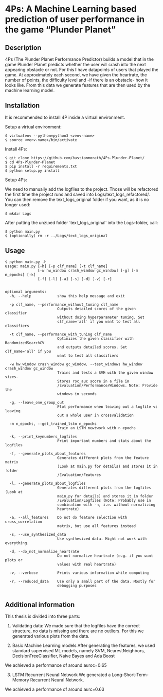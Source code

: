# 4Ps: A Machine Learning based prediction of user performance in the game “Plunder Planet”

## Description

4Ps (The Plunder Planet Performance Predictor) builds a model that in the game Plunder Planet predicts whether the user will crash into the next appearing obstacle or not.
For this I have datapoints of users that played the game. At approximately each second, we have given the heartrate, the number of points, the difficulty level and -if there is an obstacle- how it looks like.
From this data we generate features that are then used by the machine learning model.

## Installation

It is recommended to install 4P inside a virtual environment.

Setup a virtual environment:
```
$ virtualenv --python=python3 <venv-name>
$ source <venv-name>/bin/activate
```

Install 4Ps:

```
$ git clone https://github.com/bastianmorath/4Ps-Plunder-Planet/
$ cd 4Ps-Plunder-Planet
$ pip install -r requirements.txt
$ python setup.py install 
```

Setup 4Ps:

We need to manually add the logfiles to the project. Those will be refactored the first time the project runs and saved into Logs/text_logs_refactored/. You can then remove the text_logs_original folder if you want, as it is no longer used: 

```
$ mkdir Logs
```
After putting the unziped folder 'text_logs_original' into the Logs-folder, call:
```
$ python main.py
$ (optionally) rm -r ../Logs/text_logs_original
```

## Usage

```
$ python main.py -h
usage: main.py [-h] [-p clf_name] [-t clf_name]
               [-w hw_window crash_window gc_window] [-g] [-m n_epochs] [-k]
               [-f] [-l] [-a] [-s] [-d] [-v] [-r]


optional arguments:
  -h, --help            show this help message and exit
  
  -p clf_name, --performance_without_tuning clf_name
                        Outputs detailed scores of the given classifier
                        without doing hyperparameter tuning. Set
                        clf_name='all' if you want to test all classifiers
                        
  -t clf_name, --performance_with_tuning clf_name
                        Optimizes the given classifier with RandomizedSearchCV
                        and outputs detailed scores. Set clf_name='all' if you
                        want to test all classifiers
                        
  -w hw_window crash_window gc_window, --test_windows hw_window crash_window gc_window
                        Trains and tests a SVM with the given window sizes.
                        Stores roc_auc score in a file in
                        /Evaluation/Performance/Windows. Note: Provide the
                        windows in seconds
                        
  -g, --leave_one_group_out
                        Plot performance when leaving out a logfile vs leaving
                        out a whole user in crossvalidation
                        
  -m n_epochs, --get_trained_lstm n_epochs
                        Train an LSTM newtwork with n_epochs
                        
  -k, --print_keynumbers_logfiles
                        Print important numbers and stats about the logfiles
                        
  -f, --generate_plots_about_features
                        Generates different plots from the feature matrix
                        (Look at main.py for details) and stores it in folder
                        /Evaluation/Features
                        
  -l, --generate_plots_about_logfiles
                        Generates different plots from the logfiles (Look at
                        main.py for details) and stores it in folder
                        /Evaluation/Logfiles (Note: Probably use in
                        combination with -n, i.e. without normalizing
                        heartrate)
                        
  -a, --all_features    Do not do feature selection with cross_correlation
                        matrix, but use all features instead
                        
  -s, --use_synthesized_data
                        Use synthesized data. Might not work with everything.
                        
  -d, --do_not_normalize_heartrate
                        Do not normalize heartrate (e.g. if you want plots or
                        values with real heartrate)
                        
  -v, --verbose         Prints various information while computing
  
  -r, --reduced_data    Use only a small part of the data. Mostly for
                        debugging purposes


```


## Additional information

This thesis is divided into three parts:

1. Validating data:
  We made sure that the logfiles have the correct structure, no data is missing and there are no outliers.
  For this we generated various plots from the data. 

2. Basic Machine Learning models
  After generating the features, we used standard supervised ML models, namely SVM, NearestNeighbors, DecisionTreeClassifier, Naive Bayes and Ada Boost
  
  We achieved a performance of around auroc=0.65

3. LSTM Recurrent Neural Network
  We generated a Long-Short-Term-Memory Recurrent Neural Network. 
  
  We achieved a performance of around aurc=0.63

